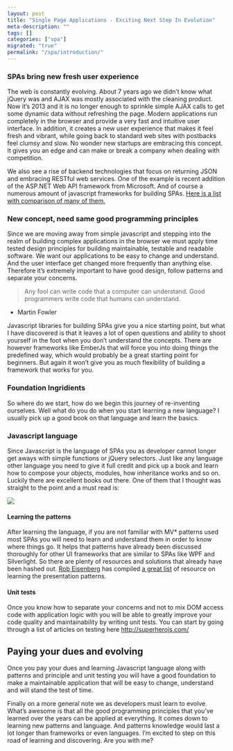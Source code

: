 ```yaml
---
layout: post
title: "Single Page Applications - Exciting Next Step In Evolution"
meta-description: ""
tags: []
categories: ["spa"]
migrated: "true"
permalink: "/spa/introduction/"
---
```

### SPAs bring new fresh user experience
The web is constantly evolving. About 7 years ago we didn’t know what jQuery was and AJAX was mostly associated with the cleaning product. Now it’s 2013 and it is no longer enough to sprinkle simple AJAX calls to get some dynamic data without refreshing the page. Modern applications run completely in the browser and provide a very fast and intuitive user interface.  In addition, it creates a new user experience that makes it feel fresh and vibrant, while going back to standard web sites with postbacks feel clumsy and slow. No wonder new startups are embracing this concept. It gives you an edge and can make or break a company when dealing with competition.

We also see a rise of backend technologies that focus on returning JSON and embracing RESTful web services. One of the example is recent addition of the ASP.NET Web API framework from Microsoft. And of course a numerous amount of javascript frameworks for building SPAs. [Here is a list with comparison of many of them.][1] 

### New concept, need same good programming principles

Since we are moving away from simple javascript and stepping into the realm of building complex applications in the browser we must apply time tested design principles for building maintainable, testable and readable software. We want our applications to be easy to change and understand. And the user interface get changed more frequently than anything else. Therefore it’s extremely important to have good design, follow patterns and separate your concerns.

> Any fool can write code that a
> computer can understand. Good
> programmers write code that humans can
> understand.
-  Martin Fowler

Javascript libraries for building SPAs give you a nice starting point, but what I have discovered is that it leaves a lot of open questions and ability to shoot yourself in the foot when you don’t understand the concepts. There are however frameworks like EmberJs that will force you into doing things the predefined way, which would probably be a great starting point for beginners. But again it won’t give you as much flexibility of building a framework that works for you.

### Foundation Ingridients

So where do we start, how do we begin this journey of re-inventing ourselves. Well what do you do when you start learning a new language? I usually pick up a good book on that language and learn the basics.

### Javascript language
Since Javascript is the language of SPAs you as developer cannot longer get aways with simple functions or jQuery selectors. Just like any language other language you need to give it full credit and pick up a book and learn how to compose your objects, modules, how inheritance works and so on. Luckily there are excellent books out there. One of them that I thought was straight to the point and a must read is:

<a href="http://www.amazon.com/gp/product/0596806752/ref=as_li_ss_il?ie=UTF8&camp=1789&creative=390957&creativeASIN=0596806752&linkCode=as2&tag=sermassblo-20"><img border="0" src="http://ws.assoc-amazon.com/widgets/q?_encoding=UTF8&ASIN=0596806752&Format=_SL110_&ID=AsinImage&MarketPlace=US&ServiceVersion=20070822&WS=1&tag=sermassblo-20" ></a><img src="http://www.assoc-amazon.com/e/ir?t=sermassblo-20&l=as2&o=1&a=0596806752" width="1" height="1" border="0" alt="" style="border:none !important; margin:0px !important;" />


#### Learning the patterns
After learning the language, if you are not familiar with MV* patterns used most SPAs you will need to learn and understand them in order to know where things go. It helps that patterns have already been discussed thoroughly for other UI frameworks that are similar to SPAs like WPF and Silverlight. So there are plenty of resources and solutions that already have been hashed out. [Rob Eisenberg][2] has compiled [a great list][3] of resource on learning the presentation patterns. 



#### Unit tests
Once you know how to separate your concerns and not to mix DOM access code with application logic with you will be able to greatly improve your code quality and maintainability by writing unit tests. You can start by going through a list of articles on testing here http://superherojs.com/

## Paying your dues and evolving

Once you pay your dues and learning Javascript language along with patterns and principle and unit testing you will have a good foundation to make a maintainable application that will be easy to change, understand and will stand the test of time.

Finally on a more general note we as developers must learn to evolve. What’s awesome is that all the good programming principles that you’ve learned over the years can be applied at everything. It comes down to learning new patterns and language. And patterns knowledge would last a lot longer than frameworks or even languages. I’m excited to step on this road of learning and discovering. Are you with me?


  [1]: http://blog.stevensanderson.com/2012/08/01/rich-javascript-applications-the-seven-frameworks-throne-of-js-2012/.
  [2]: http://devlicio.us/blogs/rob_eisenberg/
  [3]: http://devlicio.us/blogs/rob_eisenberg/archive/2010/05/01/mvvm-study-interlude.aspx